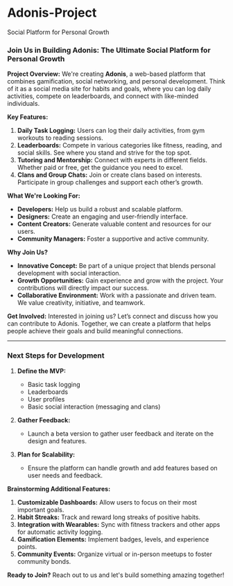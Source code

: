 # Adonis-Project
Social Platform for Personal Growth


### Join Us in Building Adonis: The Ultimate Social Platform for Personal Growth

**Project Overview:**
We're creating **Adonis**, a web-based platform that combines gamification, social networking, and personal development. Think of it as a social media site for habits and goals, where you can log daily activities, compete on leaderboards, and connect with like-minded individuals.

**Key Features:**
1. **Daily Task Logging:** Users can log their daily activities, from gym workouts to reading sessions.
2. **Leaderboards:** Compete in various categories like fitness, reading, and social skills. See where you stand and strive for the top spot.
3. **Tutoring and Mentorship:** Connect with experts in different fields. Whether paid or free, get the guidance you need to excel.
4. **Clans and Group Chats:** Join or create clans based on interests. Participate in group challenges and support each other’s growth.

**What We're Looking For:**
- **Developers:** Help us build a robust and scalable platform.
- **Designers:** Create an engaging and user-friendly interface.
- **Content Creators:** Generate valuable content and resources for our users.
- **Community Managers:** Foster a supportive and active community.

**Why Join Us?**
- **Innovative Concept:** Be part of a unique project that blends personal development with social interaction.
- **Growth Opportunities:** Gain experience and grow with the project. Your contributions will directly impact our success.
- **Collaborative Environment:** Work with a passionate and driven team. We value creativity, initiative, and teamwork.

**Get Involved:**
Interested in joining us? Let’s connect and discuss how you can contribute to Adonis. Together, we can create a platform that helps people achieve their goals and build meaningful connections.

---

### Next Steps for Development

1. **Define the MVP:**
   - Basic task logging
   - Leaderboards
   - User profiles
   - Basic social interaction (messaging and clans)

2. **Gather Feedback:**
   - Launch a beta version to gather user feedback and iterate on the design and features.

3. **Plan for Scalability:**
   - Ensure the platform can handle growth and add features based on user needs and feedback.

**Brainstorming Additional Features:**
1. **Customizable Dashboards:** Allow users to focus on their most important goals.
2. **Habit Streaks:** Track and reward long streaks of positive habits.
3. **Integration with Wearables:** Sync with fitness trackers and other apps for automatic activity logging.
4. **Gamification Elements:** Implement badges, levels, and experience points.
5. **Community Events:** Organize virtual or in-person meetups to foster community bonds.

**Ready to Join?**
Reach out to us and let's build something amazing together!
